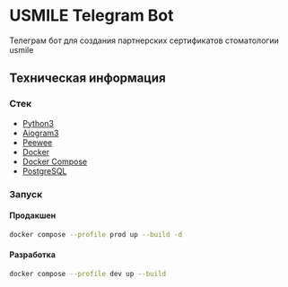 # USMILE Telegram Bot

Телеграм бот для создания партнерских сертификатов стоматологии usmile

## Техническая информация

### Стек

- [Python3](https://www.python.org/)
- [Aiogram3](https://aiogram.dev/)
- [Peewee](https://github.com/coleifer/peewee)
- [Docker](https://www.docker.com/)
- [Docker Compose](https://docs.docker.com/compose/)
- [PostgreSQL](https://www.postgresql.org/)

### Запуск

#### Продакшен

```bash
docker compose --profile prod up --build -d
```

#### Разработка

```bash
docker compose --profile dev up --build
```
